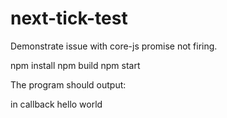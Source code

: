 next-tick-test
==================

Demonstrate issue with core-js promise not firing.

npm install
npm build
npm start

The program should output:

in callback
hello world
